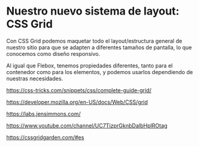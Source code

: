 # Nuestro nuevo sistema de layout: CSS Grid

Con CSS Grid podemos maquetar todo el layout/estructura general de nuestro sitio para que se adapten a diferentes tamaños de pantalla, lo que conocemos como diseño responsivo.

Al igual que Flebox, tenemos propiedades diferentes, tanto para el contenedor como para los elementos, y podemos usarlos dependiendo de nuestras necesidades.

https://css-tricks.com/snippets/css/complete-guide-grid/

https://developer.mozilla.org/en-US/docs/Web/CSS/grid

https://labs.jensimmons.com/

https://www.youtube.com/channel/UC7TizprGknbDalbHplROtag

https://cssgridgarden.com/#es